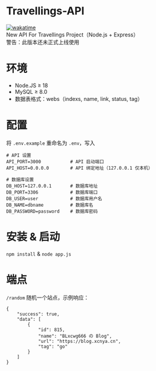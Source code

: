 # Travellings-API
[![wakatime](https://wakatime.com/badge/user/018c29a9-6bba-4290-b83c-e1d1582f0233/project/018c2b3a-a125-424a-af40-965603a6d04a.svg)](https://wakatime.com/badge/user/018c29a9-6bba-4290-b83c-e1d1582f0233/project/018c2b3a-a125-424a-af40-965603a6d04a)  
New API For Travellings Project（Node.js + Express）  
警告：此版本还未正式上线使用

# 环境
- Node.JS ≥ 18
- MySQL ≥ 8.0
- 数据表格式：webs（indexs, name, link, status, tag）

# 配置
将 `.env.example` 重命名为 `.env`，写入
```
# API 设置
API_PORT=3000           # API 启动端口
API_HOST=0.0.0.0        # API 绑定地址（127.0.0.1 仅本机）

# 数据库设置
DB_HOST=127.0.0.1       # 数据库地址
DB_PORT=3306            # 数据库端口
DB_USER=user            # 数据库用户名
DB_NAME=dbname          # 数据库名
DB_PASSWORD=password    # 数据库密码
```

# 安装 & 启动
`npm install` & `node app.js`

# 端点
`/random` 随机一个站点，示例响应：
```
{
    "success": true,
    "data": [
        {
            "id": 815,
            "name": "BLxcwg666 の Blog",
            "url": "https://blog.xcnya.cn",
            "tag": "go"
        }
    ]
}
```

